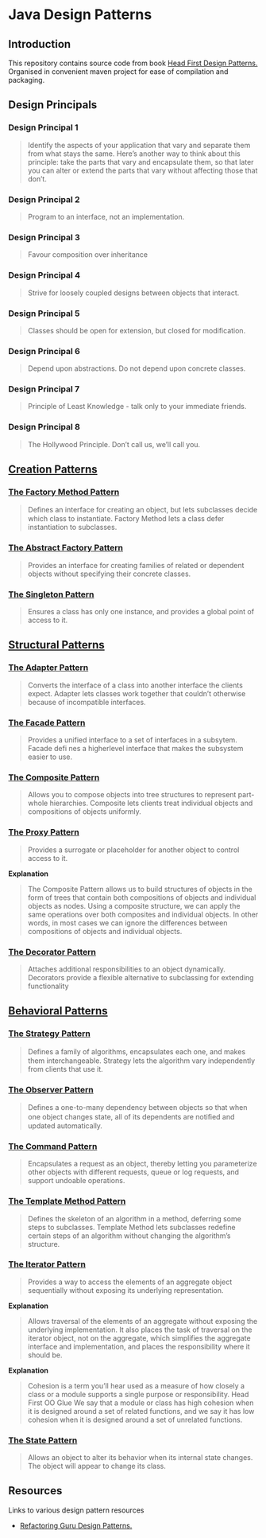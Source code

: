 # Java Design Patterns

## Introduction
This repository contains source code from book [Head First Design Patterns.](https://www.oreilly.com/library/view/head-first-design/0596007124/) Organised in convenient maven project for ease of compilation and packaging.

## Design Principals

### Design Principal 1
> Identify the aspects of your application that vary and separate them from what stays the same.  Here’s another way to think about this principle: take the parts that vary and encapsulate them, so that later you can alter or extend the parts that vary without affecting those that don’t.

### Design Principal 2
> Program to an interface, not an implementation.

### Design Principal 3
> Favour composition over inheritance

### Design Principal 4
> Strive for loosely coupled designs between objects that interact.

### Design Principal 5
> Classes should be open for extension, but closed for modification.

### Design Principal 6
> Depend upon abstractions. Do not depend upon concrete classes.

### Design Principal 7
> Principle of Least Knowledge -  talk only to your immediate friends.

### Design Principal 8
> The Hollywood Principle. Don’t call us, we’ll call you.

## [Creation Patterns](src/main/java/designpatterns/creational)
### [The Factory Method Pattern](src/main/java/designpatterns/creational/factory/pizzafm)
> Deﬁnes an interface for creating an object, but lets subclasses decide which class to instantiate. Factory Method lets a class defer instantiation to subclasses.

### [The Abstract Factory Pattern](src/main/java/designpatterns/creational/factory/pizzaaf)
> Provides an interface for creating families of related or dependent objects without specifying their concrete classes.

### [The Singleton Pattern](src/main/java/designpatterns/creational/singleton)
> Ensures a class has only one instance, and provides a global point of access to it.

## [Structural Patterns](src/main/java/designpatterns/structural)
### [The Adapter Pattern](src/main/java/designpatterns/structural/adapter)
> Converts the interface of a class into another interface the clients expect.  Adapter lets classes work together that couldn’t otherwise because of incompatible interfaces.

### [The Facade Pattern](src/main/java/designpatterns/structural/facade)
> Provides a unified interface to a set of interfaces in a subsytem.  Facade defi nes a higherlevel interface that makes the subsystem easier to use.

### [The Composite Pattern](src/main/java/designpatterns/structural/composite)
> Allows you to compose objects into tree structures to represent part-whole hierarchies.  Composite lets clients treat individual objects and compositions of objects uniformly.

### [The Proxy Pattern](src/main/java/designpatterns/structural/proxy)
> Provides a surrogate or placeholder for another object to control access to it.

**Explanation**
> The Composite Pattern allows us to build structures of objects in the form of trees that contain both compositions of objects and individual objects as nodes. Using a composite structure, we can apply the same operations over both composites and individual objects.  In other words, in most cases we can ignore the differences between compositions of objects and individual objects.

### [The Decorator Pattern](src/main/java/designpatterns/structural/decorator)
> Attaches additional responsibilities to an object dynamically.  Decorators provide a flexible alternative to subclassing for extending functionality

## [Behavioral Patterns](src/main/java/designpatterns/behavioral)

### [The Strategy Pattern](src/main/java/designpatterns/behavioral/strategy)
> Deﬁnes a family of algorithms, encapsulates each one, and makes them interchangeable. Strategy lets the algorithm vary independently from clients that use it.

### [The Observer Pattern](src/main/java/designpatterns/behavioral/observer)
> Deﬁnes a one-to-many dependency between objects so that when one object changes state, all of its dependents are notiﬁed and updated automatically.

### [The Command Pattern](src/main/java/designpatterns/behavioral/command)
> Encapsulates a request as an object, thereby letting you parameterize other objects with different requests, queue or log requests, and support undoable operations.

### [The Template Method Pattern](src/main/java/designpatterns/behavioral/templatemethod)
> Defines the skeleton of an algorithm in a method, deferring some steps to subclasses.  Template Method lets subclasses redefine certain steps of an algorithm without changing the algorithm’s structure.

### [The Iterator Pattern](src/main/java/designpatterns/behavioral/iterator)
> Provides a way to access the elements of an aggregate object sequentially without exposing its underlying representation.

**Explanation**
> Allows traversal of the elements of an aggregate without exposing the underlying implementation. It also places the task of traversal on the iterator object, not on the aggregate, which simplifies the aggregate interface and implementation, and places the responsibility where it should be.

**Explanation**
> Cohesion is a term you’ll hear used as a measure of how closely a class or a module supports a single purpose or responsibility. Head First OO Glue We say that a module or class has high cohesion when it is designed around a set of related functions, and we say it has low cohesion when it is designed around a set of unrelated functions.

### [The State Pattern](src/main/java/designpatterns/behavioral/state)
> Allows an object to alter its behavior when its internal state changes.  The object will appear to change its class.


## Resources
Links to various design pattern resources
- [Refactoring Guru Design Patterns.](https://refactoring.guru/design-patterns)